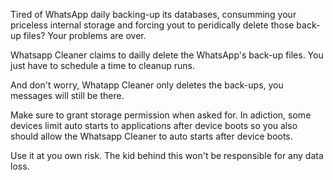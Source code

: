 Tired of WhatsApp daily backing-up its databases, consumming your priceless internal storage and forcing yout to peridically delete those back-up files?
Your problems are over.

Whatsapp Cleaner claims to dailly delete the WhatsApp's back-up files. You just have to schedule a time to cleanup runs.

And don't worry, Whatapp Cleaner only deletes the back-ups, you messages will still be there.

Make sure to grant storage permission when asked for. In adiction, some devices limit auto starts to applications after device boots so you also should allow the Whatsapp Cleaner to auto starts after device boots.

Use it at you own risk. The kid behind this won't be responsible for any data loss.
